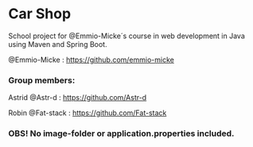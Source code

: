 # Car Shop
School project for @Emmio-Micke´s course in web development in Java using Maven and Spring Boot.

@Emmio-Micke : https://github.com/emmio-micke

### Group members:
Astrid @Astr-d : https://github.com/Astr-d

Robin @Fat-stack : https://github.com/Fat-stack


### OBS! No image-folder or application.properties included.

